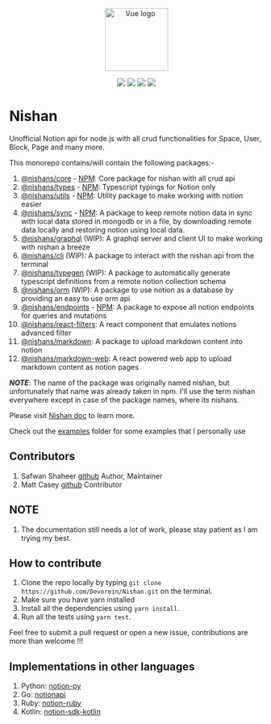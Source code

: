 <p align="center"><a href="https://nishan-docs.netlify.app/" target="_blank" rel="noopener noreferrer"><img width="125" src="https://raw.githubusercontent.com/Devorein/Nishan/655689d3d66210126c0a19be473074d790d33e0a/public/Logo.svg" alt="Vue logo"></a></p>

<p align="center">
  <a href="https://github.com/Devorein/Nishan/actions?query=workflow%3A%22Lint%2C+Build+and+Test%22"><img src="https://github.com/devorein/nishan/workflows/Lint,%20Build%20and%20Test/badge.svg"/></a>
  <img src="https://img.shields.io/github/commit-activity/m/devorein/nishan?color=yellow" />
  <img src="https://img.shields.io/github/repo-size/devorein/nishan?style=flat-square&color=orange"/>
  <img src="https://img.shields.io/github/contributors/devorein/nishan?label=contributors&color=red">
</p>

# Nishan

Unofficial Notion api for node.js with all crud functionalities for Space, User, Block, Page and many more.

This monorepo contains/will contain the following packages:-

1. [@nishans/core](https://github.com/Devorein/Nishan/tree/master/packages/core) - [NPM](https://www.npmjs.com/package/@nishans/core): Core package for nishan with all crud api
2. [@nishans/types](https://github.com/Devorein/Nishan/tree/master/packages/types) - [NPM](https://www.npmjs.com/package/@nishans/types): Typescript typings for Notion only
3. [@nishans/utils](https://github.com/Devorein/Nishan/tree/master/packages/utils) - [NPM](https://www.npmjs.com/package/@nishans/utils): Utility package to make working with notion easier
4. [@nishans/sync](https://github.com/Devorein/Nishan/tree/master/packages/sync) - [NPM](https://www.npmjs.com/package/@nishans/sync): A package to keep remote notion data in sync with local data stored in mongodb or in a file, by downloading remote data locally and restoring notion using local data.
5. [@nishans/graphql](https://github.com/Devorein/Nishan/tree/master/packages/graphql) (WIP): A graphql server and client UI to make working with nishan a breeze
6. [@nishans/cli](https://github.com/Devorein/Nishan/tree/master/packages/cli) (WIP): A package to interact with the nishan api from the terminal
7. [@nishans/typegen](https://github.com/Devorein/Nishan/tree/master/packages/typegen) (WIP): A package to automatically generate typescript definitions from a remote notion collection schema
8. [@nishans/orm](https://github.com/Devorein/Nishan/tree/master/packages/orm) (WIP): A package to use notion as a database by providing an easy to use orm api
9. [@nishans/endpoints](https://github.com/Devorein/Nishan/tree/master/packages/endpoints) - [NPM](https://www.npmjs.com/package/@nishans/endpoints): A package to expose all notion endpoints for queries and mutations
10. [@nishans/react-filters](https://github.com/Devorein/Nishan/tree/master/packages/react-filters): A react component that emulates notions advanced filter
11. [@nishans/markdown](https://github.com/Devorein/Nishan/tree/master/packages/markdown): A package to upload markdown content into notion
12. [@nishans/markdown-web](https://github.com/Devorein/Nishan/tree/master/packages/markdown-web): A react powered web app to upload markdown content as notion pages

***NOTE***: The name of the package was originally named nishan, but unfortunately that name was already taken in npm. I'll use the term nishan everywhere except in case of the package names, where its nishans.

Please visit [Nishan doc](https://nishan-docs.netlify.app/) to learn more.

Check out the [examples](https://github.com/Devorein/Nishan/tree/master/examples) folder for some examples that I personally use

## Contributors

1. Safwan Shaheer [github](https://github.com/Devorein) Author, Maintainer
2. Matt Casey [github](https://github.com/mattcasey) Contributor

## NOTE

1. The documentation still needs a lot of work, please stay patient as I am trying my best.

## How to contribute

1. Clone the repo locally by typing `git clone https://github.com/Devorein/Nishan.git` on the terminal.
2. Make sure you have yarn installed
3. Install all the dependencies using `yarn install`.
4. Run all the tests using `yarn test`.

Feel free to submit a pull request or open a new issue, contributions are more than welcome !!!

## Implementations in other languages

1. Python: [notion-py](https://github.com/jamalex/notion-py)
2. Go: [notionapi](https://github.com/kjk/notionapi)
3. Ruby: [notion-ruby](https://github.com/danmurphy1217/notion-ruby)
4. Kotlin: [notion-sdk-kotlin](https://github.com/notionsdk/notion-sdk-kotlin)
